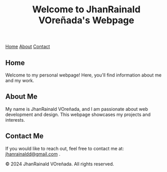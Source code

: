 
        


<body>
    <header>
        <h1>Welcome to JhanRainald VOreñada's Webpage</h1>
    </header>
    <nav>
        <a href="#home">Home</a>
        <a href="#about">About</a>
        <a href="#contact">Contact</a>
    </nav>
    <main>
        <section id="home">
            <h2>Home</h2>
            <p>Welcome to my personal webpage! Here, you'll find information about me and my work.</p>
        </section>
        <section id="about">
            <h2>About Me</h2>
            <p>My name is JhanRainald VOreñada, and I am passionate about web development and design. This webpage showcases my projects and interests.</p>
        </section>
        <section id="contact">
            <h2>Contact Me</h2>
            <p>If you would like to reach out, feel free to contact me at: 
                <span class="contact-info">
                    <a href="mailto:jhanrainaldd@gmail.com">jhanrainaldd@gmail.com</a>
                </span>.
            </p>
        </section>
    </main>
    <footer>
        <p>&copy; 2024 JhanRainald VOreñada. All rights reserved.</p>
    </footer>
</body>

